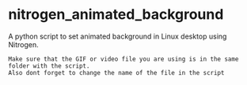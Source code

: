 # nitrogen_animated_background
A python script to set animated background in Linux desktop using Nitrogen.
```
Make sure that the GIF or video file you are using is in the same folder with the script.
Also dont forget to change the name of the file in the script
```

